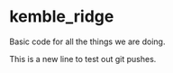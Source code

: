 # kemble_ridge
Basic code for all the things we are doing.

This is a new line to test out git pushes.